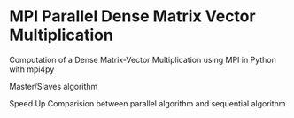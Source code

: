 # MPI Parallel Dense Matrix Vector Multiplication

Computation of a Dense Matrix-Vector Multiplication using MPI in Python with mpi4py

Master/Slaves algorithm

Speed Up Comparision between parallel algorithm and sequential algorithm
